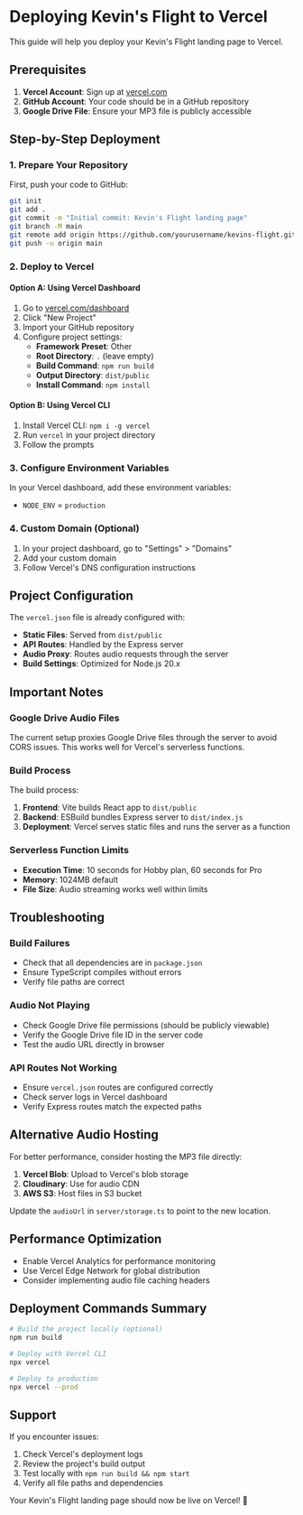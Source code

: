 # Deploying Kevin's Flight to Vercel

This guide will help you deploy your Kevin's Flight landing page to Vercel.

## Prerequisites

1. **Vercel Account**: Sign up at [vercel.com](https://vercel.com)
2. **GitHub Account**: Your code should be in a GitHub repository
3. **Google Drive File**: Ensure your MP3 file is publicly accessible

## Step-by-Step Deployment

### 1. Prepare Your Repository

First, push your code to GitHub:

```bash
git init
git add .
git commit -m "Initial commit: Kevin's Flight landing page"
git branch -M main
git remote add origin https://github.com/yourusername/kevins-flight.git
git push -u origin main
```

### 2. Deploy to Vercel

#### Option A: Using Vercel Dashboard
1. Go to [vercel.com/dashboard](https://vercel.com/dashboard)
2. Click "New Project"
3. Import your GitHub repository
4. Configure project settings:
   - **Framework Preset**: Other
   - **Root Directory**: `.` (leave empty)
   - **Build Command**: `npm run build`
   - **Output Directory**: `dist/public`
   - **Install Command**: `npm install`

#### Option B: Using Vercel CLI
1. Install Vercel CLI: `npm i -g vercel`
2. Run `vercel` in your project directory
3. Follow the prompts

### 3. Configure Environment Variables

In your Vercel dashboard, add these environment variables:

- `NODE_ENV` = `production`

### 4. Custom Domain (Optional)

1. In your project dashboard, go to "Settings" > "Domains"
2. Add your custom domain
3. Follow Vercel's DNS configuration instructions

## Project Configuration

The `vercel.json` file is already configured with:

- **Static Files**: Served from `dist/public`
- **API Routes**: Handled by the Express server
- **Audio Proxy**: Routes audio requests through the server
- **Build Settings**: Optimized for Node.js 20.x

## Important Notes

### Google Drive Audio Files
The current setup proxies Google Drive files through the server to avoid CORS issues. This works well for Vercel's serverless functions.

### Build Process
The build process:
1. **Frontend**: Vite builds React app to `dist/public`
2. **Backend**: ESBuild bundles Express server to `dist/index.js`
3. **Deployment**: Vercel serves static files and runs the server as a function

### Serverless Function Limits
- **Execution Time**: 10 seconds for Hobby plan, 60 seconds for Pro
- **Memory**: 1024MB default
- **File Size**: Audio streaming works well within limits

## Troubleshooting

### Build Failures
- Check that all dependencies are in `package.json`
- Ensure TypeScript compiles without errors
- Verify file paths are correct

### Audio Not Playing
- Check Google Drive file permissions (should be publicly viewable)
- Verify the Google Drive file ID in the server code
- Test the audio URL directly in browser

### API Routes Not Working
- Ensure `vercel.json` routes are configured correctly
- Check server logs in Vercel dashboard
- Verify Express routes match the expected paths

## Alternative Audio Hosting

For better performance, consider hosting the MP3 file directly:

1. **Vercel Blob**: Upload to Vercel's blob storage
2. **Cloudinary**: Use for audio CDN
3. **AWS S3**: Host files in S3 bucket

Update the `audioUrl` in `server/storage.ts` to point to the new location.

## Performance Optimization

- Enable Vercel Analytics for performance monitoring
- Use Vercel Edge Network for global distribution
- Consider implementing audio file caching headers

## Deployment Commands Summary

```bash
# Build the project locally (optional)
npm run build

# Deploy with Vercel CLI
npx vercel

# Deploy to production
npx vercel --prod
```

## Support

If you encounter issues:
1. Check Vercel's deployment logs
2. Review the project's build output
3. Test locally with `npm run build && npm start`
4. Verify all file paths and dependencies

Your Kevin's Flight landing page should now be live on Vercel! 🎵